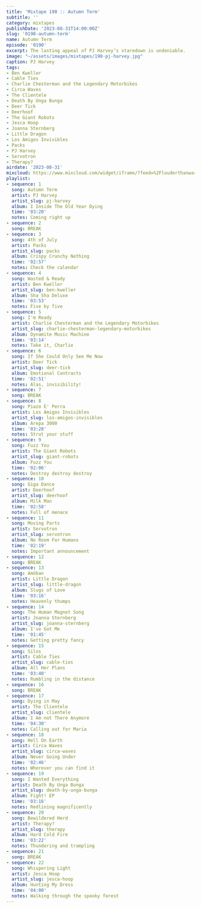 ```yaml
---
title: 'Mixtape 190 :: Autumn Term'
subtitle: ''
category: mixtapes
publishDate: '2023-08-31T14:00:00Z'
slug: '0190-autumn-term'
name: Autumn Term
episode: '0190'
excerpt: The lasting appeal of PJ Harvey’s staredown is undeniable.
image: "~/assets/images/mixtapes/190-pj-harvey.jpg"
caption: PJ Harvey
tags:
- Ben Kweller
- Cable Ties
- Charlie Chesterman and the Legendary Motorbikes
- Circa Waves
- The Clientele
- Death By Unga Bunga
- Deer Tick
- Deerhoof
- The Giant Robots
- Jesca Hoop
- Joanna Sternberg
- Little Dragon
- Los Amigos Invisibles
- Packs
- PJ Harvey
- Servotron
- Therapy?
airdate: '2023-08-31'
mixcloud: https://www.mixcloud.com/widget/iframe/?feed=%2Flouderthanwar%2Fthe-mixtape-190-autumn-term-2023-08-31%2F&hide_artwork=1&hide_cover=1
playlist:
- sequence: 1
  song: Autumn Term
  artist: PJ Harvey
  artist_slug: pj-harvey
  album: I Inside The Old Year Dying
  time: '03:20'
  notes: Coming right up
- sequence: 2
  song: BREAK
- sequence: 3
  song: 4th of July
  artist: Packs
  artist_slug: packs
  album: Crispy Crunchy Nothing
  time: '02:57'
  notes: Check the calendar
- sequence: 4
  song: Wasted & Ready
  artist: Ben Kweller
  artist_slug: ben-kweller
  album: Sha Sha Deluxe
  time: '03:53'
  notes: Five by five
- sequence: 5
  song: I'm Ready
  artist: Charlie Chesterman and the Legendary Motorbikes
  artist_slug: charlie-chesterman-legendary-motorbikes
  album: Dynamite Music Machine
  time: '03:14'
  notes: Take it, Charlie
- sequence: 6
  song: If She Could Only See Me Now
  artist: Deer Tick
  artist_slug: deer-tick
  album: Emotional Contracts
  time: '02:51'
  notes: Alas, invisibility!
- sequence: 7
  song: BREAK
- sequence: 8
  song: Piazo E' Perra
  artist: Los Amigos Invisibles
  artist_slug: los-amigos-invisibles
  album: Arepa 3000
  time: '03:28'
  notes: Strut your stuff
- sequence: 9
  song: Fuzz You
  artist: The Giant Robots
  artist_slug: giant-robots
  album: Fuzz You
  time: '02:06'
  notes: Destroy destroy destroy
- sequence: 10
  song: Giga Dance
  artist: Deerhoof
  artist_slug: deerhoof
  album: Milk Man
  time: '02:58'
  notes: Full of menace
- sequence: 11
  song: Moving Parts
  artist: Servotron
  artist_slug: servotron
  album: No Room For Humans
  time: '02:19'
  notes: Important announcement
- sequence: 12
  song: BREAK
- sequence: 13
  song: Amöban
  artist: Little Dragon
  artist_slug: little-dragon
  album: Slugs of Love
  time: '03:16'
  notes: Heavenly thumps
- sequence: 14
  song: The Human Magnet Song
  artist: Joanna Sternberg
  artist_slug: joanna-sternberg
  album: I've Got Me
  time: '01:45'
  notes: Getting pretty fancy
- sequence: 15
  song: Silos
  artist: Cable Ties
  artist_slug: cable-ties
  album: All Her Plans
  time: '03:40'
  notes: Rumbling in the distance
- sequence: 16
  song: BREAK
- sequence: 17
  song: Dying in May
  artist: The Clientele
  artist_slug: clientele
  album: I Am not There Anymore
  time: '04:30'
  notes: Calling out for Maria
- sequence: 18
  song: Hell On Earth
  artist: Circa Waves
  artist_slug: circa-waves
  album: Never Going Under
  time: '02:46'
  notes: Wherever you can find it
- sequence: 19
  song: I Wanted Everything
  artist: Death By Unga Bunga
  artist_slug: death-by-unga-bunga
  album: Fight! EP
  time: '03:16'
  notes: Redlining magnificently
- sequence: 20
  song: Bewildered Herd
  artist: Therapy?
  artist_slug: therapy
  album: Hard Cold Fire
  time: '03:22'
  notes: Thundering and trampling
- sequence: 21
  song: BREAK
- sequence: 22
  song: Whispering Light
  artist: Jesca Hoop
  artist_slug: jesca-hoop
  album: Hunting My Dress
  time: '04:00'
  notes: Walking through the spooky forest
---
```


